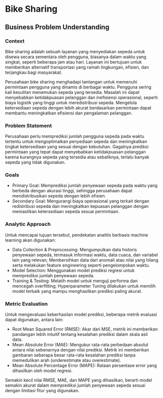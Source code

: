 # **Bike Sharing**

## **Business Problem Understanding**
### **Context**
Bike sharing adalah sebuah layanan yang menyediakan sepeda untuk disewa secara sementara oleh pengguna, biasanya dalam waktu yang singkat, seperti beberapa jam atau hari. Layanan ini bertujuan untuk memberikan alternatif transportasi yang ramah lingkungan, efisien, dan terjangkau bagi masyarakat.

Perusahaan bike sharing menghadapi tantangan untuk memenuhi permintaan pengguna yang dinamis di berbagai waktu. Pengguna sering kali kesulitan menemukan sepeda yang tersedia. Masalah ini dapat menyebabkan ketidakpuasan pelanggan dan inefisiensi operasional, seperti biaya logistik yang tinggi untuk meredistribusi sepeda. Mengelola ketersediaan sepeda dengan lebih akurat berdasarkan permintaan dapat membantu meningkatkan efisiensi dan pengalaman pelanggan.

### **Problem Statement**
Perusahaan perlu memprediksi jumlah pengguna sepeda pada waktu tertentu untuk mengoptimalkan penyediaan sepeda dan meningkatkan tingkat ketersediaan yang sesuai dengan kebutuhan. Gagalnya prediksi permintaan yang tepat dapat menyebabkan ketidakpuasan pelanggan karena kurangnya sepeda yang tersedia atau sebaliknya, terlalu banyak sepeda yang tidak digunakan.

### **Goals**
- Primary Goal: Memprediksi jumlah penyewaan sepeda pada waktu yang berbeda dengan akurasi tinggi, sehingga perusahaan dapat mendistribusikan sepeda dengan lebih efisien.
- Secondary Goal: Mengurangi biaya operasional yang terkait dengan redistribusi sepeda dan meningkatkan kepuasan pelanggan dengan memastikan ketersediaan sepeda sesuai permintaan.

### **Analytic Approach**
Untuk mencapai tujuan tersebut, pendekatan analitis berbasis machine learning akan digunakan:
- Data Collection & Preprocessing: Mengumpulkan data historis penyewaan sepeda, termasuk informasi waktu, data cuaca, dan variabel lain yang relevan; Membersihkan data dari anomali atau nilai yang hilang serta melakukan feature engineering seperti pengelompokan waktu.
- Model Selection: Menggunakan model prediksi regresi untuk memprediksi jumlah penyewaan sepeda.
- Training & Testing: Melatih model untuk menguji performa dan mencegah overfitting; Hyperparameter Tuning dilakukan untuk memilih model terbaik yang mampu menghasilkan prediksi paling akurat.

### **Metric Evaluation**
Untuk mengevaluasi keberhasilan model prediksi, beberapa metrik evaluasi dapat digunakan, antara lain:
- Root Mean Squared Error (RMSE): Akar dari MSE, metrik ini memberikan pandangan lebih intuitif tentang kesalahan prediksi dalam skala asli data.
- Mean Absolute Error (MAE): Mengukur rata-rata perbedaan absolut antara nilai sebenarnya dengan nilai prediksi. Metrik ini memberikan gambaran seberapa besar rata-rata kesalahan prediksi tanpa memedulikan arah (underestimate atau overestimate).
- Mean Absolute Percentage Error (MAPE): Rataan persentase error yang dihasilkan oleh model regresi.

Semakin kecil nilai RMSE, MAE, dan MAPE yang dihasilkan, berarti model semakin akurat dalam memprediksi jumlah penyewaan sepeda sesuai dengan limitasi fitur yang digunakan.